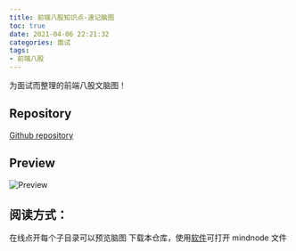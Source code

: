 ```yaml
---
title: 前端八股知识点-速记脑图
toc: true
date: 2021-04-06 22:21:32
categories: 面试
tags:
- 前端八股
---
```


为面试而整理的前端八股文脑图！

<!-- more -->

## Repository

[Github repository](https://github.com/quanru/bagu)

## Preview

![Preview](https://github.com/quanru/bagu/blob/main/preview.jpg?raw=true)

## 阅读方式：

在线点开每个子目录可以预览脑图
下载本仓库，使用[软件](https://apps.apple.com/cn/app/mindnode-mind-map/id1218718027)可打开 mindnode 文件